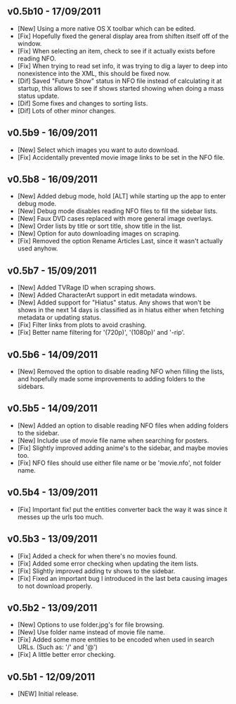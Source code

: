 v0.5b10 - 17/09/2011
--------------------
* [New] Using a more native OS X toolbar which can be edited.
* [Fix] Hopefully fixed the general display area from shiften itself off of the window.
* [Fix] When selecting an item, check to see if it actually exists before reading NFO.
* [Fix] When trying to read set info, it was trying to dig a layer to deep into nonexistence into the XML, this should be fixed now.
* [Dif] Saved "Future Show" status in NFO file instead of calculating it at startup, this allows to see if shows started showing when doing a mass status update.
* [Dif] Some fixes and changes to sorting lists.
* [Dif] Lots of other minor changes.

v0.5b9 - 16/09/2011
-------------------
* [New] Select which images you want to auto download.
* [Fix] Accidentally prevented movie image links to be set in the NFO file.

v0.5b8 - 16/09/2011
-------------------
* [New] Added debug mode, hold [ALT] while starting up the app to enter debug mode.
* [New] Debug mode disables reading NFO files to fill the sidebar lists.
* [New] Faux DVD cases replaced with more general image overlays.
* [New] Order lists by title or sort title, show title in the list.
* [New] Option for auto downloading images on scraping.
* [Fix] Removed the option Rename Articles Last, since it wasn't actually used anyhow.

v0.5b7 - 15/09/2011
-------------------
* [New] Added TVRage ID when scraping shows.
* [New] Added CharacterArt support in edit metadata windows.
* [New] Added support for "Hiatus" status. Any shows that won't be shows in the next 14 days is classified as in hiatus either when fetching metadata or updating status.
* [Fix] Filter links from plots to avoid crashing.
* [Fix] Better name filtering for '(720p)', '(1080p)' and '-rip'.


v0.5b6 - 14/09/2011
-------------------
* [New] Removed the option to disable reading NFO when filling the lists, and hopefully made some improvements to adding folders to the sidebars.

v0.5b5 - 14/09/2011
-------------------
* [New] Added an option to disable reading NFO files when adding folders to the sidebar.
* [New] Include use of movie file name when searching for posters.
* [Fix] Slightly improved adding anime's to the sidebar, and maybe movies too.
* [Fix] NFO files should use either file name or be 'movie.nfo', not folder name.


v0.5b4 - 13/09/2011
-------------------
* [Fix] Important fix! put the entities converter back the way it was since it messes up the urls too much.


v0.5b3 - 13/09/2011
-------------------
* [Fix] Added a check for when there's no movies found.
* [Fix] Added some error checking when updating the item lists.
* [Fix] Slightly improved adding tv shows to the sidebar.
* [Fix] Fixed an important bug I introduced in the last beta causing images to not download properly.


v0.5b2 - 13/09/2011
-------------------
* [New] Options to use folder.jpg's for file browsing.
* [New] Use folder name instead of movie file name.
* [Fix] Added some more entities to be encoded when used in search URLs. (Such as: '/' and '@')
* [Fix] A little better error checking.


v0.5b1 - 12/09/2011
-------------------
* [NEW] Initial release.